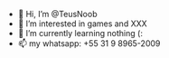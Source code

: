 - 👋 Hi, I’m @TeusNoob
- 👀 I’m interested in  games and XXX
- 🌱 I’m currently learning nothing (:
- 📫 my whatsapp: +55 31 9 8965-2009

<!---
TeusNoob/TeusNoob is a ✨ special ✨ repository because its `README.md` (this file) appears on your GitHub profile.
You can click the Preview link to take a look at your changes.
--->

